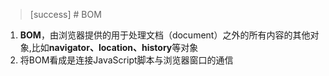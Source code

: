 >[success] # BOM
1. **BOM**，由浏览器提供的用于处理文档（document）之外的所有内容的其他对象,比如**navigator、location、history**等对象
2. 将BOM看成是连接JavaScript脚本与浏览器窗口的通信